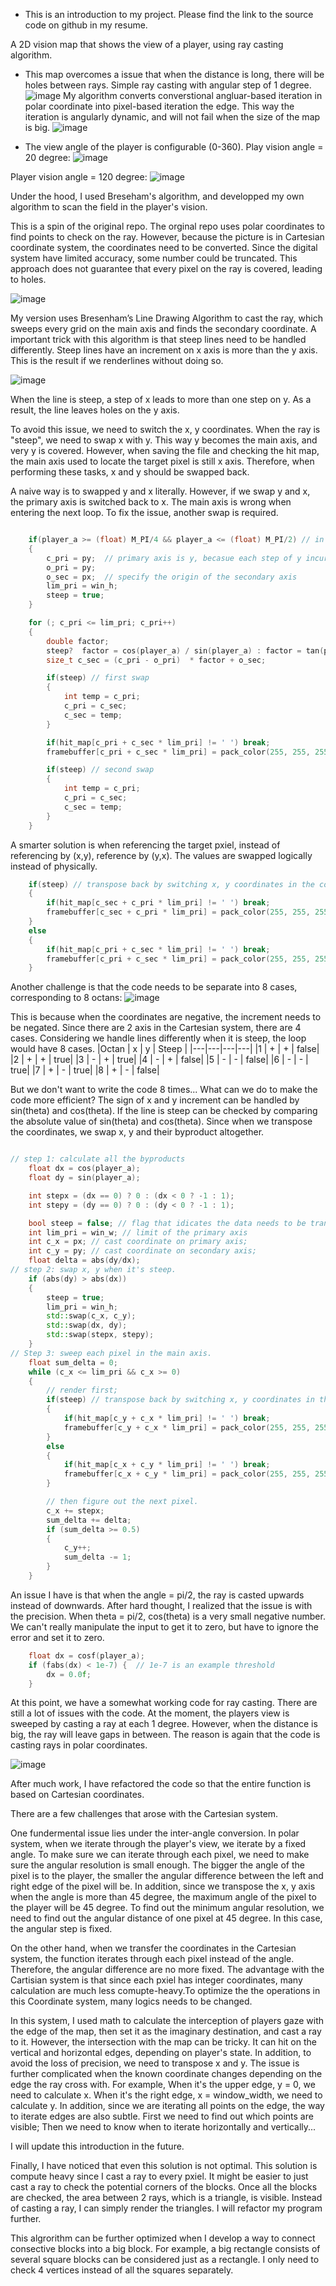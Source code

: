 * This is an introduction to my project. Please find the link to the source code on github in my resume. 

A 2D vision  map that shows the view of a player, using ray casting algorithm. 
- This map overcomes a issue that when the distance is long, there will be holes between rays.
Simple ray casting with angular step of 1 degree. 
![image](https://github.com/user-attachments/assets/419cc22b-facc-48ae-af04-99d25663e923)
My algorithm converts converstional angluar-based iteration in polar coordinate into pixel-based iteration the edge. This way the iteration is angularly dynamic, and will not fail when the size of the map is big.
![image](https://github.com/user-attachments/assets/6fc1e420-2658-4910-8bf4-3ebcafcc3887)

- The view angle of the player is configurable (0-360).
Play vision angle = 20 degree:
![image](https://github.com/user-attachments/assets/281782ca-cf66-4c73-9611-ffd1b6fe7300)

Player vision angle =  120 degree:
![image](https://github.com/user-attachments/assets/64d75067-9afe-493f-82b8-1ae898a840c6)

Under the hood, I used Breseham's algorithm, and developped my own algorithm to scan the field in the player's vision. 

This is a spin of the original repo.
The orginal repo uses polar coordinates to find points to check on the ray. However, because the picture is in Cartesian coordinate system, the coordinates need to be converted. Since the digital system have limited accuracy, some number could be truncated. This approach does not guarantee that every pixel on the ray is covered, leading to holes.

![image](https://github.com/user-attachments/assets/ad466ac2-0e34-4dbe-ac56-4fa154ab90c4)

My version uses Bresenham’s Line Drawing Algorithm to cast the ray, which sweeps every grid on the main axis and finds the secondary coordinate. 
A important trick with this algorithm is that steep lines need to be handled differently. Steep lines have an increment on x axis is more than the y axis. This is the result if we renderlines without doing so.

![image](https://github.com/user-attachments/assets/c37a41e3-ae02-43d0-8887-b20c900ffa37)

When the line is steep, a step of x leads to more than one step on y. As a result, the line leaves holes on the y axis. 

To avoid this issue, we need to switch the x, y coordinates.  When the ray is "steep", we need to swap x with y. This way y becomes the main axis, and very y is covered. However, when saving the file and checking the hit map, the main axis used to locate the target pixel is still x axis. Therefore, when performing these tasks, x and y should be swapped back. 

A naive way is to swapped y and x literally. However, if we swap y and x, the primary axis is switched back to x. The main axis is wrong when entering the next loop. To fix the issue, another swap is required. 

``` cpp

    if(player_a >= (float) M_PI/4 && player_a <= (float) M_PI/2) // in octan 2, the line is steep
    {
        c_pri = py;  // primary axis is y, becasue each step of y incurrs delta x <1.
        o_pri = py;
        o_sec = px;  // specify the origin of the secondary axis
        lim_pri = win_h;
        steep = true;
    }

    for (; c_pri <= lim_pri; c_pri++) 
    {   
        double factor;
        steep?  factor = cos(player_a) / sin(player_a) : factor = tan(player_a);
        size_t c_sec = (c_pri - o_pri)  * factor + o_sec;

        if(steep) // first swap
        {
            int temp = c_pri;
            c_pri = c_sec;
            c_sec = temp;
        }

        if(hit_map[c_pri + c_sec * lim_pri] != ' ') break;
        framebuffer[c_pri + c_sec * lim_pri] = pack_color(255, 255, 255); // segfalut

        if(steep) // second swap
        {
            int temp = c_pri;
            c_pri = c_sec;
            c_sec = temp;
        }
    }
```

A smarter solution is when referencing the target pxiel, instead of referencing by (x,y), reference by (y,x). The values are swapped logically instead of physically.

``` cpp
    if(steep) // transpose back by switching x, y coordinates in the coordinate reference.
    {
        if(hit_map[c_sec + c_pri * lim_pri] != ' ') break;
        framebuffer[c_sec + c_pri * lim_pri] = pack_color(255, 255, 255);
    }
    else
    {
        if(hit_map[c_pri + c_sec * lim_pri] != ' ') break;
        framebuffer[c_pri + c_sec * lim_pri] = pack_color(255, 255, 255); 
    }   
```

Another challenge is that the code needs to be separate into 8 cases, corresponding to 8 octans:
![image](https://github.com/user-attachments/assets/04540181-d889-4851-9548-3222b37bb5e3)

This is because when the coordinates are negative, the increment needs to be negated. Since there are 2 axis in the Cartesian system, there are 4 cases. Considering we handle lines differently when it is steep, the loop would have 8 cases. 
|Octan | x | y | Steep |
|---|---|---|---|
|1 | + | + | false|
|2 | + | + | true|
|3 | - | + | true|
|4 | - | + | false|
|5 | - | - | false|
|6 | - | - | true|
|7 | + | - | true|
|8 | + | - | false|



But we don't want to write the code 8 times... What can we do to make the code more efficient?
The sign of x and y increment can be handled by sin(theta) and cos(theta). 
If the line is steep can be checked by comparing the absolute value of sin(theta) and cos(theta). 
Since when we transpose the coordinates, we swap x, y and their byproduct altogether. 
``` cpp

// step 1: calculate all the byproducts
    float dx = cos(player_a);
    float dy = sin(player_a);

    int stepx = (dx == 0) ? 0 : (dx < 0 ? -1 : 1);
    int stepy = (dy == 0) ? 0 : (dy < 0 ? -1 : 1);

    bool steep = false; // flag that idicates the data needs to be transposed.
    int lim_pri = win_w; // limit of the primary axis
    int c_x = px; // cast coordinate on primary axis;
    int c_y = py; // cast coordinate on secondary axis;
    float delta = abs(dy/dx);
// step 2: swap x, y when it's steep.
    if (abs(dy) > abs(dx)) 
    {
        steep = true;
        lim_pri = win_h;
        std::swap(c_x, c_y);
        std::swap(dx, dy);
        std::swap(stepx, stepy);
    }
// Step 3: sweep each pixel in the main axis.
    float sum_delta = 0;
    while (c_x <= lim_pri && c_x >= 0)
    {   
        // render first;
        if(steep) // transpose back by switching x, y coordinates in the coordinate reference.
        {
            if(hit_map[c_y + c_x * lim_pri] != ' ') break;
            framebuffer[c_y + c_x * lim_pri] = pack_color(255, 255, 255); // segfalut
        }
        else
        {
            if(hit_map[c_x + c_y * lim_pri] != ' ') break;
            framebuffer[c_x + c_y * lim_pri] = pack_color(255, 255, 255); // segfalut
        }

        // then figure out the next pixel.
        c_x += stepx;
        sum_delta += delta;
        if (sum_delta >= 0.5)
        {
            c_y++;
            sum_delta -= 1;
        }
    }
```
An issue I have is that when the angle = pi/2, the ray is casted upwards instead of downwards. After hard thought, I realized that the issue is with the precision. When theta = pi/2, cos(theta) is a very small negative number. We can't really manipulate the input to get it to zero, but have to ignore the error and set it to zero.

``` cpp
    float dx = cosf(player_a);
    if (fabs(dx) < 1e-7) {  // 1e-7 is an example threshold
        dx = 0.0f;
    }
```
At this point, we have a somewhat working code for ray casting. There are still a lot of issues with the code. At the moment, the players view is sweeped by casting a ray at each 1 degree. However, when the distance is big, the ray will leave gaps in between. The reason is again that the code is casting rays in polar coordinates.

![image](https://github.com/user-attachments/assets/2f3fd492-f05b-4f9a-a03c-81fd6bab2142)

After much work, I have refactored the code so that the entire function is based on Cartesian coordinates. 

There are a few challenges that arose with the Cartesian system. 

One fundermental issue lies under the inter-angle conversion. In polar system, when we iterate through the player's view, we iterate by a fixed angle. To make sure we can iterate through each pixel, we need to make sure the angular resolution is small enough. The bigger the angle of the pixel is to the player, the smaller the angular difference between the left and right edge of the pixel will be. In addition, since we transpose the x, y axis when the angle is more than 45 degree, the maximum angle of the pixel to the player will be 45 degree. To find out the minimum angular resolution, we need to find out the angular distance of one pixel at 45 degree. In this case, the angular step is fixed. 

On the other hand, when we transfer the coordinates in the Cartesian system, the function iterates through each pixel instead of the angle. Therefore, the angular difference are no more fixed. The advantage with the Cartisian system is that since each pxiel has integer coordinates, many calculation are much less comupte-heavy.To optimize the the operations in this Coordinate system, many logics needs to be changed.

In this system, I used math to calculate the interception of players gaze with the edge of the map, then set it as the imaginary destination, and cast a ray to it. However, the intersection with the map can be tricky. It can hit on the vertical and horizontal edges, depending on player's state. In addition, to avoid the loss of precision, we need to transpose x and y. The issue is further complicated when the known coordinate changes depending on the edge the ray cross with. For example, When it's the upper edge, y = 0, we need to calculate x. When it's the right edge, x = window_width, we need to calculate y. 
In addition, since we are iterating all points on the edge, the way to iterate edges are also subtle. First we need to find out which points are visible; Then we need to know when to iterate horizontally and vertically...

I will update this introduction in the future.

Finally, I have noticed that even this solution is not optimal. This solution is compute heavy since I cast a ray to every pxiel. It might be easier to just cast a ray to check the potential corners of the blocks. Once all the blocks are checked, the area between 2 rays, which is a triangle, is visible. Instead of casting a ray, I can simply render the triangles. I will refactor my program further. 

This algrorithm can be further optimized when I develop a way to connect consective blocks into a big block. For example, a big rectangle consists of several square blocks can be considered just as a rectangle. I only need to check 4 vertices instead of all the squares separately.  
